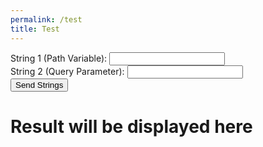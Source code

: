 ```yaml
---
permalink: /test
title: Test
---
```

<html lang="en">
<head>
  <meta charset="UTF-8">
  <meta name="viewport" content="width=device-width, initial-scale=1.0">
  <title>String Sender</title>
</head>
<body>
  <form id="stringForm">
    <label for="string1">String 1 (Path Variable):</label>
    <input type="text" id="string1" name="string1" required>
    <br>
    <label for="string2">String 2 (Query Parameter):</label>
    <input type="text" id="string2" name="string2" required>
    <br>
    <button type="submit">Send Strings</button>
  </form>

  <h1 id="result">Result will be displayed here</h1>

  <script>
    document.getElementById('stringForm').addEventListener('submit', function (e) {
      e.preventDefault();

      const string1 = document.getElementById('string1').value;
      const string2 = document.getElementById('string2').value;

      const url = 'https://collegerankings.stu.nighthawkcodingsociety.com/api/helloworld/say/'+string1+'?lastname='+ string2;

      console.log("URL: " + url);
      fetch(url, {
        method: 'GET',
        headers: {
          'Accept': 'application/json'
        }
      })
      .then(response => {
        if (!response.ok) {
          throw new Error('Network response was not ok', response.statusText);
        }
        return response.json();
      })
      .then(data => {
        console.log(data);
        document.getElementById('result').textContent = JSON.stringify(data); // Display result in the h1 element
      })
      .catch(error => {
        console.error('Error:', error);
        document.getElementById('result').textContent = 'Error: ' + error; // Display error in the h1 element
      });
    });
  </script>
</body>
</html>
